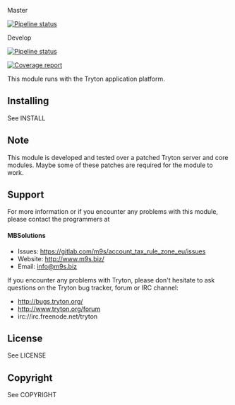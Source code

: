 Master

[![Pipeline status](https://gitlab.com/m9s/account_tax_rule_zone_eu/badges/master/pipeline.svg)](https://gitlab.com/m9s/account_tax_rule_zone_eu/commits/master)

Develop

[![Pipeline status](https://gitlab.com/m9s/account_tax_rule_zone_eu/badges/develop/pipeline.svg)](https://gitlab.com/m9s/account_tax_rule_zone_eu/commits/develop)

[![Coverage report](https://gitlab.com/m9s/account_tax_rule_zone_eu/badges/develop/coverage.svg)](http://m9s.gitlab.io/account_tax_rule_zone_eu)



This module runs with the Tryton application platform.

Installing
----------

See INSTALL

Note
----

This module is developed and tested over a patched Tryton server and
core modules. Maybe some of these patches are required for the module to work.

Support
-------

For more information or if you encounter any problems with this module,
please contact the programmers at

#### MBSolutions

   * Issues:   https://gitlab.com/m9s/account_tax_rule_zone_eu/issues
   * Website:  http://www.m9s.biz/
   * Email:    info@m9s.biz

If you encounter any problems with Tryton, please don't hesitate to ask
questions on the Tryton bug tracker, forum or IRC channel:

   * http://bugs.tryton.org/
   * http://www.tryton.org/forum
   * irc://irc.freenode.net/tryton

License
-------

See LICENSE

Copyright
---------

See COPYRIGHT


